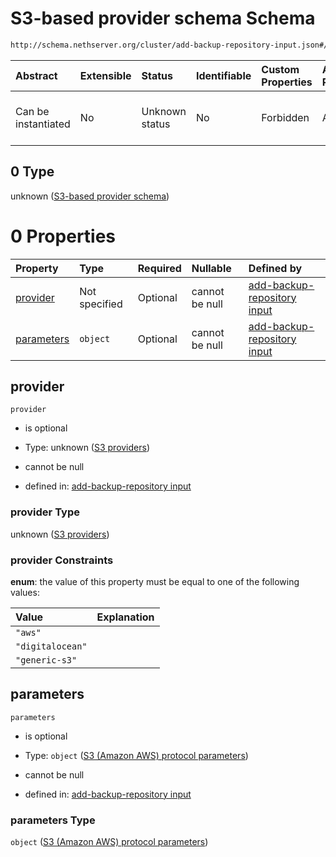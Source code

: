 # S3-based provider schema Schema

```txt
http://schema.nethserver.org/cluster/add-backup-repository-input.json#/anyOf/1/allOf/0
```



| Abstract            | Extensible | Status         | Identifiable | Custom Properties | Additional Properties | Access Restrictions | Defined In                                                                                            |
| :------------------ | :--------- | :------------- | :----------- | :---------------- | :-------------------- | :------------------ | :---------------------------------------------------------------------------------------------------- |
| Can be instantiated | No         | Unknown status | No           | Forbidden         | Allowed               | none                | [add-backup-repository-input.json\*](cluster/add-backup-repository-input.json "open original schema") |

## 0 Type

unknown ([S3-based provider schema](add-backup-repository-input-anyof-1-allof-s3-based-provider-schema.md))

# 0 Properties

| Property                  | Type          | Required | Nullable       | Defined by                                                                                                                                                                                                                                |
| :------------------------ | :------------ | :------- | :------------- | :---------------------------------------------------------------------------------------------------------------------------------------------------------------------------------------------------------------------------------------- |
| [provider](#provider)     | Not specified | Optional | cannot be null | [add-backup-repository input](add-backup-repository-input-anyof-1-allof-s3-based-provider-schema-properties-s3-providers.md "http://schema.nethserver.org/cluster/add-backup-repository-input.json#/anyOf/1/allOf/0/properties/provider") |
| [parameters](#parameters) | `object`      | Optional | cannot be null | [add-backup-repository input](add-backup-repository-input-defs-s3-amazon-aws-protocol-parameters.md "http://schema.nethserver.org/cluster/add-backup-repository-input.json#/anyOf/1/allOf/0/properties/parameters")                       |

## provider



`provider`

* is optional

* Type: unknown ([S3 providers](add-backup-repository-input-anyof-1-allof-s3-based-provider-schema-properties-s3-providers.md))

* cannot be null

* defined in: [add-backup-repository input](add-backup-repository-input-anyof-1-allof-s3-based-provider-schema-properties-s3-providers.md "http://schema.nethserver.org/cluster/add-backup-repository-input.json#/anyOf/1/allOf/0/properties/provider")

### provider Type

unknown ([S3 providers](add-backup-repository-input-anyof-1-allof-s3-based-provider-schema-properties-s3-providers.md))

### provider Constraints

**enum**: the value of this property must be equal to one of the following values:

| Value            | Explanation |
| :--------------- | :---------- |
| `"aws"`          |             |
| `"digitalocean"` |             |
| `"generic-s3"`   |             |

## parameters



`parameters`

* is optional

* Type: `object` ([S3 (Amazon AWS) protocol parameters](add-backup-repository-input-defs-s3-amazon-aws-protocol-parameters.md))

* cannot be null

* defined in: [add-backup-repository input](add-backup-repository-input-defs-s3-amazon-aws-protocol-parameters.md "http://schema.nethserver.org/cluster/add-backup-repository-input.json#/anyOf/1/allOf/0/properties/parameters")

### parameters Type

`object` ([S3 (Amazon AWS) protocol parameters](add-backup-repository-input-defs-s3-amazon-aws-protocol-parameters.md))
